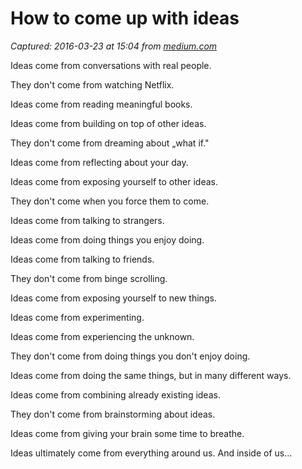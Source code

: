# How to come up with ideas

_Captured: 2016-03-23 at 15:04 from [medium.com](https://medium.com/thought-pills/how-to-come-up-with-ideas-f6681237880b)_

Ideas come from conversations with real people.

They don't come from watching Netflix.

Ideas come from reading meaningful books.

Ideas come from building on top of other ideas.

They don't come from dreaming about „what if."

Ideas come from reflecting about your day.

Ideas come from exposing yourself to other ideas.

They don't come when you force them to come.

Ideas come from talking to strangers.

Ideas come from doing things you enjoy doing.

Ideas come from talking to friends.

They don't come from binge scrolling.

Ideas come from exposing yourself to new things.

Ideas come from experimenting.

Ideas come from experiencing the unknown.

They don't come from doing things you don't enjoy doing.

Ideas come from doing the same things, but in many different ways.

Ideas come from combining already existing ideas.

They don't come from brainstorming about ideas.

Ideas come from giving your brain some time to breathe.

Ideas ultimately come from everything around us. And inside of us…
